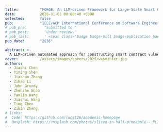 ```yaml
---
title:          "FORGE: An LLM-driven Framework for Large-Scale Smart Contract Vulnerability Dataset Construction"
date:           2026-01-03 00:00:40 +0800
selected:       false
pub:            "IEEE/ACM International Conference on Software Engineering (ICSE)"
# pub_pre:        "Submitted to "
# pub_post:       'Under review.'
# pub_last:       ' <span class="badge badge-pill badge-publication badge-success">Spotlight</span>'
pub_date:       "2026"

abstract: >-
  A LLM-driven automated approach for constructing smart contract vulnerability datasets.
cover:          /assets/images/covers/2025/wasminfer.jpg
authors:
  - Jiachi Chen
  - Yiming Shen
  - Jiashuo Zhang
  - Zihao Li
  - John Grundy
  - Zhenzhe Shao
  - Yanlin Wang
  - Jiashui Wang
  - Ting Chen
  - Zibin Zheng
# links:
#  Code: https://github.com/luost26/academic-homepage
#  Unsplash: https://unsplash.com/photos/sliced-in-half-pineapple--_PLJZmHZzk
---
```

